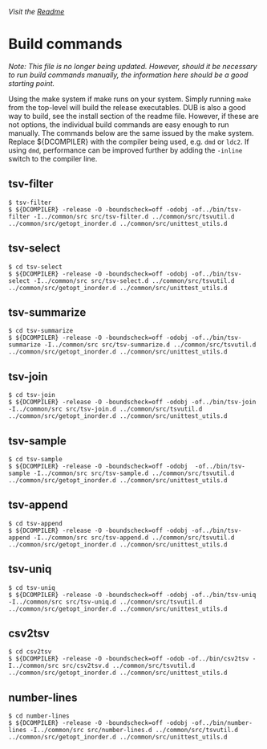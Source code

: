 _Visit the [Readme](../README.md)_

# Build commands

*Note: This file is no longer being updated. However, should it be necessary to run build commands manually, the information here should be a good starting point.* 

Using the make system if make runs on your system. Simply running `make` from the top-level will build the release executables. DUB is also a good way to build, see the install section of the readme file. However, if these are not options, the individual build commands are easy enough to run manually. The commands below are the same issued by the make system. Replace ${DCOMPILER} with the compiler being used, e.g. `dmd` or `ldc2`. If using `dmd`, performance can be improved further by adding the `-inline` switch to the compiler line. 

## tsv-filter

```
$ tsv-filter
$ ${DCOMPILER} -release -O -boundscheck=off -odobj -of../bin/tsv-filter -I../common/src src/tsv-filter.d ../common/src/tsvutil.d ../common/src/getopt_inorder.d ../common/src/unittest_utils.d
```

## tsv-select

```
$ cd tsv-select
$ ${DCOMPILER} -release -O -boundscheck=off -odobj -of../bin/tsv-select -I../common/src src/tsv-select.d ../common/src/tsvutil.d ../common/src/getopt_inorder.d ../common/src/unittest_utils.d
```

## tsv-summarize

```
$ cd tsv-summarize
$ ${DCOMPILER} -release -O -boundscheck=off -odobj -of../bin/tsv-summarize -I../common/src src/tsv-summarize.d ../common/src/tsvutil.d ../common/src/getopt_inorder.d ../common/src/unittest_utils.d
```

## tsv-join

```
$ cd tsv-join
$ ${DCOMPILER} -release -O -boundscheck=off -odobj -of../bin/tsv-join -I../common/src src/tsv-join.d ../common/src/tsvutil.d ../common/src/getopt_inorder.d ../common/src/unittest_utils.d
```

## tsv-sample

```
$ cd tsv-sample
$ ${DCOMPILER} -release -O -boundscheck=off -odobj  -of../bin/tsv-sample -I../common/src src/tsv-sample.d ../common/src/tsvutil.d ../common/src/getopt_inorder.d ../common/src/unittest_utils.d
```

## tsv-append

```
$ cd tsv-append
$ ${DCOMPILER} -release -O -boundscheck=off -odobj -of../bin/tsv-append -I../common/src src/tsv-append.d ../common/src/tsvutil.d ../common/src/getopt_inorder.d ../common/src/unittest_utils.d
```

## tsv-uniq

```
$ cd tsv-uniq
$ ${DCOMPILER} -release -O -boundscheck=off -odobj -of../bin/tsv-uniq -I../common/src src/tsv-uniq.d ../common/src/tsvutil.d ../common/src/getopt_inorder.d ../common/src/unittest_utils.d
```

## csv2tsv

```
$ cd csv2tsv
$ ${DCOMPILER} -release -O -boundscheck=off -odob -of../bin/csv2tsv -I../common/src src/csv2tsv.d ../common/src/tsvutil.d ../common/src/getopt_inorder.d ../common/src/unittest_utils.d
```

## number-lines

```
$ cd number-lines
$ ${DCOMPILER} -release -O -boundscheck=off -odobj -of../bin/number-lines -I../common/src src/number-lines.d ../common/src/tsvutil.d ../common/src/getopt_inorder.d ../common/src/unittest_utils.d
```
